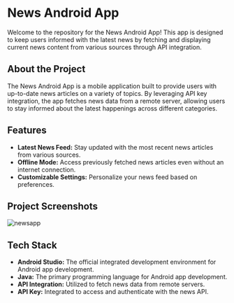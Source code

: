 # News Android App

Welcome to the repository for the News Android App! This app is designed to keep users informed with the latest news by fetching and displaying current news content from various sources through API integration.

## About the Project

The News Android App is a mobile application built to provide users with up-to-date news articles on a variety of topics. By leveraging API key integration, the app fetches news data from a remote server, allowing users to stay informed about the latest happenings across different categories.

## Features

- **Latest News Feed:** Stay updated with the most recent news articles from various sources.
- **Offline Mode:** Access previously fetched news articles even without an internet connection.
- **Customizable Settings:** Personalize your news feed based on preferences.

## Project Screenshots

![newsapp](https://github.com/anushka-srivastava22/my-portfolio/assets/67271376/157919f7-e0f3-4781-807e-fad4c4d27dc8)

## Tech Stack

- **Android Studio:** The official integrated development environment for Android app development.
- **Java:** The primary programming language for Android app development.
- **API Integration:** Utilized to fetch news data from remote servers.
- **API Key:** Integrated to access and authenticate with the news API.


